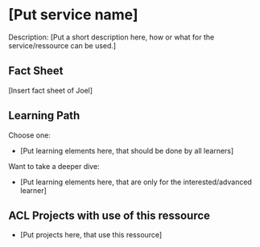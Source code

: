 # [Put service name]

Description:
[Put a short description here, how or what for the service/ressource can be used.]

## Fact Sheet

[Insert fact sheet of Joel]

## Learning Path

Choose one:

* [Put learning elements here, that should be done by all learners]

Want to take a deeper dive:

* [Put learning elements here, that are only for the interested/advanced learner]

## ACL Projects with use of this ressource

* [Put projects here, that use this ressource]
